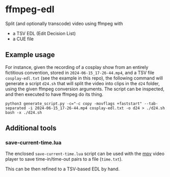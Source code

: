 # ffmpeg-edl

Split (and optionally transcode) video using ffmpeg with

* a TSV EDL (Edit Decision List)
* a CUE file

## Example usage

For instance, given the recording of a cosplay show from an entirely fictitious convention,
stored in `2024-06-15_17-26-44.mp4`, and a TSV file `cosplay-edl.txt` (see the example in this repo),
the following command will generate a script `d24.sh` that will split the video into clips in the `d24`
folder, using the given ffmpeg conversion arguments. The script can be inspected, and then executed
to have ffmpeg do its thing.

```
python3 generate_script.py -c="-c copy -movflags +faststart" --tab-separated -i 2024-06-15_17-26-44.mp4 cosplay-edl.txt -o d24 > ./d24.sh
bash -x ./d24.sh
```

## Additional tools

### save-current-time.lua

The enclosed `save-current-time.lua` script can be used with the [mpv](https://mpv.io/)
video player to save time-in/time-out pairs to a file (`time.txt`).

This can be then refined to a TSV-based EDL by hand.

